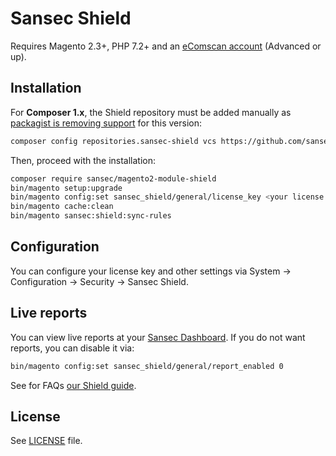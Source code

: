 # Sansec Shield

Requires Magento 2.3+, PHP 7.2+ and an [eComscan account](https://sansec.io/pricing) (Advanced or up).

## Installation

For **Composer 1.x**, the Shield repository must be added manually as [packagist is removing support](https://blog.packagist.com/shutting-down-packagist-org-support-for-composer-1-x/) for this version:

```bash
composer config repositories.sansec-shield vcs https://github.com/sansecio/magento2-module-shield.git
```

Then, proceed with the installation:

```bash
composer require sansec/magento2-module-shield
bin/magento setup:upgrade
bin/magento config:set sansec_shield/general/license_key <your license key>
bin/magento cache:clean
bin/magento sansec:shield:sync-rules
```

## Configuration

You can configure your license key and other settings via System -> Configuration -> Security -> Sansec Shield.

## Live reports

You can view live reports at your [Sansec Dashboard](https://dashboard.sansec.io/d/account/shield). If you do not want reports, you can disable it via:

```bash
bin/magento config:set sansec_shield/general/report_enabled 0
```

See for FAQs [our Shield guide](https://sansec.io/guides/sansec-shield).

## License

See [LICENSE](./LICENSE) file.
